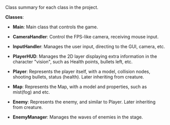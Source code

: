 Class summary for each class in the project.


**Classes**:

- **Main**: Main class that controls the game.

- **CameraHandler**: Control the FPS-like camera, receiving mouse input.

- **InputHandler**: Manages the user input, directing to the GUI, camera, etc.

- **PlayerHUD**: Manages the 2D layer displaying extra information in the character "vision", such as Health points, bullets left, etc.

- **Player**: Represents the player itself, with a model, collision nodes, shooting bullets, status (health). Later inheriting from creature.

- **Map**: Represents the Map, with a model and properties, such as mist(fog) and etc.

- **Enemy**: Represents the enemy, and similar to Player. Later inheriting from creature.

- **EnemyManager**: Manages the waves of enemies in the stage.